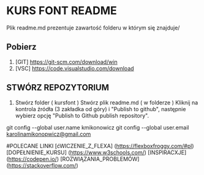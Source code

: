 # KURS FONT README
Plik readme.md prezentuje zawartość folderu w którym się znajduje/

## Pobierz
1. [GIT] https://git-scm.com/download/win
2. [VSC] https://code.visualstudio.com/download

## STWÓRZ REPOZYTORIUM
1. Stwórz folder ( kursfont )
Stwórz plik readme.md ( w folderze )
Kliknij na kontrola źródła (3 zakładka od góry) i "Publish to github", następnie wybierz opcję  "Publish to Github publish repository".

git config --global user.name kmikonowicz
git config --global user.email karolinamikonopwicz@gmail.com

#POLECANE LINKI
[ćWICZENIE_Z_FLEXA] (https://flexboxfroggy.com/#pl)
[DOPEŁNIENIE_KURSU] (https://www.w3schools.com/)
[INSPIRACXJE] (https://codepen.io/)
[ROZWIĄZANIA_PROBLEMÓW] (https://stackoverflow.com/)

